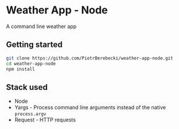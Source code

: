 # Weather App - Node

A command line weather app

## Getting started

```sh
git clone https://github.com/PiotrBerebecki/weather-app-node.git
cd weather-app-node
npm install
```

## Stack used
* Node
* Yargs - Process command line arguments instead of the native `process.argv`
* Request - HTTP requests

